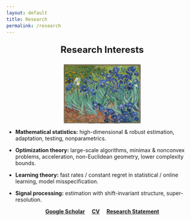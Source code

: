 ```yaml
---
layout: default
title: Research
permalink: /research
---
```


<p style="font-size:24px" align="center">
<b>Research Interests</b>
</p>

<p align = "center">
<img src="irises-downsized.jpg" alt="Irises" width="40%" align="center" hspace="20">  
</p>  

* __Mathematical statistics:__ high-dimensional & robust estimation, adaptation, testing, nonparametrics.  
  
  
* __Optimization theory:__ large-scale algorithms, minimax & nonconvex problems, acceleration, non-Euclidean geometry, lower complexity bounds.  


* __Learning theory:__ fast rates / constant regret in statistical / online learning, model misspecification.  


* __Signal processing:__ estimation with shift-invariant structure, super-resolution.  

<p align="center">
<a href="https://scholar.google.fr/citations?user=2IvZJ3cAAAAJ&hl=en"><b>Google Scholar</b></a>&emsp;
<a href="assets/dmitrii_ostrovskii_CV.pdf"><b>CV</b></a>&emsp;
<a href="assets/research_statement.pdf"><b>Research Statement</b></a>
</p>